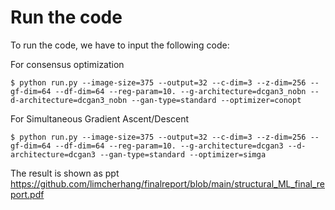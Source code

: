 # Run the code
To run the code, we have to input the following code:

For consensus optimization
```console
$ python run.py --image-size=375 --output=32 --c-dim=3 --z-dim=256 --gf-dim=64 --df-dim=64 --reg-param=10. --g-architecture=dcgan3_nobn --d-architecture=dcgan3_nobn --gan-type=standard --optimizer=conopt 
```

For Simultaneous Gradient Ascent/Descent
```console
$ python run.py --image-size=375 --output=32 --c-dim=3 --z-dim=256 --gf-dim=64 --df-dim=64 --reg-param=10. --g-architecture=dcgan3 --d-architecture=dcgan3 --gan-type=standard --optimizer=simga 
```

The result is shown as ppt https://github.com/limcherhang/finalreport/blob/main/structural_ML_final_report.pdf
